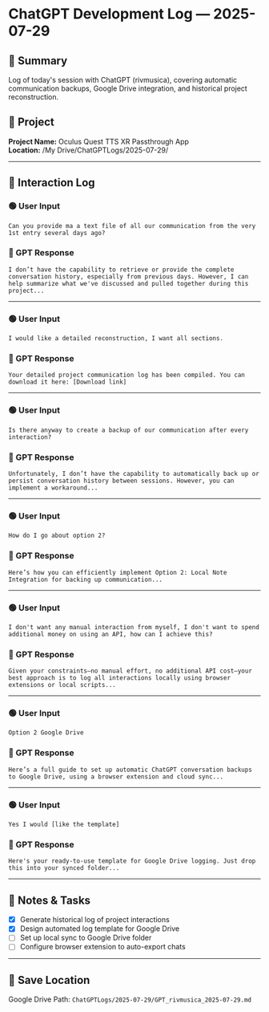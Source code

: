 # ChatGPT Development Log — 2025-07-29

## 📝 Summary
Log of today's session with ChatGPT (rivmusica), covering automatic communication backups, Google Drive integration, and historical project reconstruction.

## 📂 Project
**Project Name:** Oculus Quest TTS XR Passthrough App  
**Location:** /My Drive/ChatGPTLogs/2025-07-29/

---

## 📄 Interaction Log

### 🟢 User Input
```
Can you provide ma a text file of all our communication from the very 1st entry several days ago?
```

### 🧠 GPT Response
```
I don’t have the capability to retrieve or provide the complete conversation history, especially from previous days. However, I can help summarize what we've discussed and pulled together during this project...
```

---

### 🟢 User Input
```
I would like a detailed reconstruction, I want all sections.
```

### 🧠 GPT Response
```
Your detailed project communication log has been compiled. You can download it here: [Download link]
```

---

### 🟢 User Input
```
Is there anyway to create a backup of our communication after every interaction?
```

### 🧠 GPT Response
```
Unfortunately, I don’t have the capability to automatically back up or persist conversation history between sessions. However, you can implement a workaround...
```

---

### 🟢 User Input
```
How do I go about option 2?
```

### 🧠 GPT Response
```
Here’s how you can efficiently implement Option 2: Local Note Integration for backing up communication...
```

---

### 🟢 User Input
```
I don't want any manual interaction from myself, I don't want to spend additional money on using an API, how can I achieve this?
```

### 🧠 GPT Response
```
Given your constraints—no manual effort, no additional API cost—your best approach is to log all interactions locally using browser extensions or local scripts...
```

---

### 🟢 User Input
```
Option 2 Google Drive
```

### 🧠 GPT Response
```
Here’s a full guide to set up automatic ChatGPT conversation backups to Google Drive, using a browser extension and cloud sync...
```

---

### 🟢 User Input
```
Yes I would [like the template]
```

### 🧠 GPT Response
```
Here's your ready-to-use template for Google Drive logging. Just drop this into your synced folder...
```

---

## 📌 Notes & Tasks
- [x] Generate historical log of project interactions
- [x] Design automated log template for Google Drive
- [ ] Set up local sync to Google Drive folder
- [ ] Configure browser extension to auto-export chats

---

## 📁 Save Location
Google Drive Path: `ChatGPTLogs/2025-07-29/GPT_rivmusica_2025-07-29.md`
